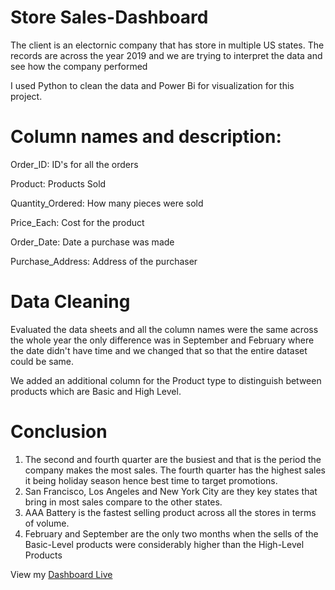 # Store Sales-Dashboard

The client is an electornic company that has store in multiple US states. The records are across the year 2019 and we are trying to interpret the data and see how the company performed

I used Python to clean the data and Power Bi for visualization for this project.

# Column names and description:

Order_ID: ID's for all the orders

Product: Products Sold

Quantity_Ordered: How many pieces were sold

Price_Each: Cost for the product

Order_Date: Date a purchase was made

Purchase_Address: Address of the purchaser

# Data Cleaning

Evaluated the data sheets and all the column names were the same across the whole year the only difference was in September and February where the date didn't have time and we changed that so that the entire dataset could be same.

We added an additional column for the Product type to distinguish between products which are Basic and High Level.

# Conclusion
1. The second and fourth quarter are the busiest and that is the period the company makes the most sales. The fourth quarter has the highest sales it being holiday season hence best time to target promotions.  
2. San Francisco, Los Angeles and New York City are they key states that bring in most sales compare to the other states.
3. AAA Battery is the fastest selling product across all the stores in terms of volume.
4. February and September are the only two months when the sells of the Basic-Level products were considerably higher than the High-Level Products


View my [Dashboard Live](https://app.powerbi.com/groups/me/reports/cb6be3af-8c77-4f7f-9be2-d059c4834949/ReportSection?experience=power-bi)
